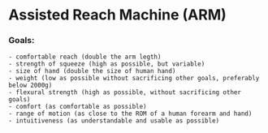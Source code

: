 # Assisted Reach Machine (ARM)

### Goals:  
	- comfortable reach (double the arm legth)  
	- strength of squeeze (high as possible, but variable)  
	- size of hand (double the size of human hand)  
	- weight (low as possible without sacrificing other goals, preferably below 2000g)  
	- flexural strength (high as possible, without sacrificing other goals)  
	- comfort (as comfortable as possible)  
	- range of motion (as close to the ROM of a human forearm and hand)  
	- intuitiveness (as understandable and usable as possible)  